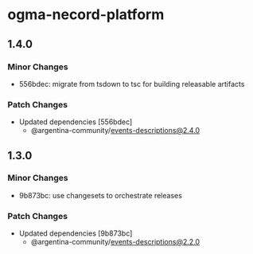 # ogma-necord-platform

## 1.4.0

### Minor Changes

- 556bdec: migrate from tsdown to tsc for building releasable artifacts

### Patch Changes

- Updated dependencies [556bdec]
  - @argentina-community/events-descriptions@2.4.0

## 1.3.0

### Minor Changes

- 9b873bc: use changesets to orchestrate releases

### Patch Changes

- Updated dependencies [9b873bc]
  - @argentina-community/events-descriptions@2.2.0
